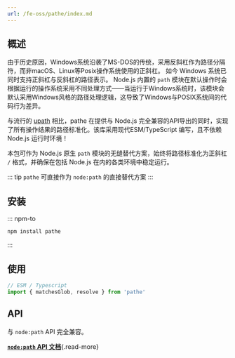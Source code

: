 ```yaml
---
url: /fe-oss/pathe/index.md
---
```

## 概述

由于历史原因，Windows系统沿袭了MS-DOS的传统，采用反斜杠作为路径分隔符，而非macOS、Linux等Posix操作系统使用的正斜杠。
如今 Windows 系统已同时支持正斜杠与反斜杠的路径表示。
Node.js 内置的 `path` 模块在默认操作时会根据运行的操作系统采用不同处理方式——当运行于Windows系统时，该模块会默认采用Windows风格的路径处理逻辑，这导致了Windows与POSIX系统间的代码行为差异。

与流行的 [upath](./upath.md) 相比，pathe 在提供与 Node.js 完全兼容的API导出的同时，实现了所有操作结果的路径标准化。该库采用现代ESM/TypeScript 编写，且不依赖 Node.js 运行时环境！

本包可作为 Node.js 原生 `path` 模块的无缝替代方案，始终将路径标准化为正斜杠 `/` 格式，并确保在包括 Node.js 在内的各类环境中稳定运行。

::: tip `pathe` 可直接作为 `node:path` 的直接替代方案
:::

## 安装

::: npm-to

```sh
npm install pathe
```

:::

## 使用

```ts
// ESM / Typescript
import { matchesGlob, resolve } from 'pathe'
```

## API

与 `node:path` API 完全兼容。

[**`node:path` API 文档**](https://nodejs.org/api/path.html){.read-more}
